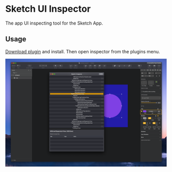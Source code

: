 # Sketch UI Inspector

The app UI inspecting tool for the Sketch App.

## Usage

[Download plugin](https://github.com/sergeishere/Sketch-UI-Inspector/archive/master.zip) and install. Then open inspector from the plugins menu.

![Preview](images/screenshot.png)
